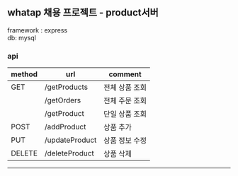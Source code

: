 ## whatap 채용 프로젝트 - product서버

framework : express  
db: mysql

### api

| method | url            | comment        |
| ------ | -------------- | -------------- |
| GET    | /getProducts   | 전체 상품 조회 |
|        | /getOrders     | 전체 주문 조회 |
|        | /getProduct    | 단일 상품 조회 |
| POST   | /addProduct    | 상품 추가      |
| PUT    | /updateProduct | 상품 정보 수정 |
| DELETE | /deleteProduct | 상품 삭제      |

---
